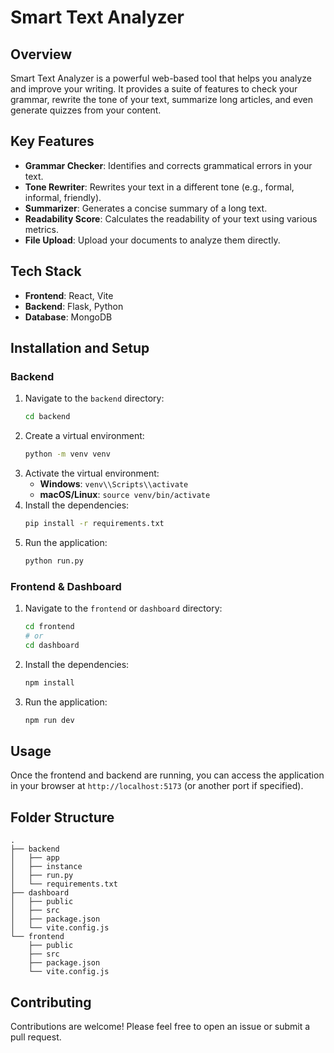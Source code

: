 # Smart Text Analyzer

## Overview

Smart Text Analyzer is a powerful web-based tool that helps you analyze and improve your writing. It provides a suite of features to check your grammar, rewrite the tone of your text, summarize long articles, and even generate quizzes from your content.

## Key Features

*   **Grammar Checker**: Identifies and corrects grammatical errors in your text.
*   **Tone Rewriter**: Rewrites your text in a different tone (e.g., formal, informal, friendly).
*   **Summarizer**: Generates a concise summary of a long text.
*   **Readability Score**: Calculates the readability of your text using various metrics.
*   **File Upload**: Upload your documents to analyze them directly.

## Tech Stack

*   **Frontend**: React, Vite
*   **Backend**: Flask, Python
*   **Database**: MongoDB

## Installation and Setup

### Backend

1.  Navigate to the `backend` directory:
    ```bash
    cd backend
    ```
2.  Create a virtual environment:
    ```bash
    python -m venv venv
    ```
3.  Activate the virtual environment:
    *   **Windows**: `venv\\Scripts\\activate`
    *   **macOS/Linux**: `source venv/bin/activate`
4.  Install the dependencies:
    ```bash
    pip install -r requirements.txt
    ```
5.  Run the application:
    ```bash
    python run.py
    ```

### Frontend & Dashboard

1.  Navigate to the `frontend` or `dashboard` directory:
    ```bash
    cd frontend
    # or
    cd dashboard
    ```
2.  Install the dependencies:
    ```bash
    npm install
    ```
3.  Run the application:
    ```bash
    npm run dev
    ```

## Usage

Once the frontend and backend are running, you can access the application in your browser at `http://localhost:5173` (or another port if specified).

## Folder Structure

```
.
├── backend
│   ├── app
│   ├── instance
│   ├── run.py
│   └── requirements.txt
├── dashboard
│   ├── public
│   ├── src
│   ├── package.json
│   └── vite.config.js
└── frontend
    ├── public
    ├── src
    ├── package.json
    └── vite.config.js
```

## Contributing

Contributions are welcome! Please feel free to open an issue or submit a pull request.
